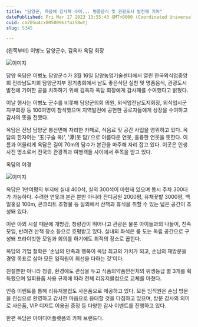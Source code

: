 ```yaml
---
title: "담양군, 옥담에 감사패 수여... 명품음식 및 관광도시 발전에 기여"
datePublished: Fri Mar 17 2023 13:55:43 GMT+0000 (Coordinated Universal Time)
cuid: cm705u4cx005009kzfuz58wtj
slug: 5345

---
```



(왼쪽부터) 이병노 담양군수, 김옥자 옥담 회장

![이미지](https://cdn.hashnode.com/res/hashnode/image/upload/v1739258885553/e54bad97-a066-4c6f-9997-21e81b72994d.jpeg)

담양 옥담은 이병노 담양군수가 3월 16일 담양농업기술센터에서 열린 한국외식업중앙회 전라남도지회 담양군지부 정기총회에서 남도 좋은식단 실천 및 명품음식, 관광도시 발전에 기여한 공을 치하하기 위해 김옥자 옥담 회장에게 감사패를 수여했다고 밝혔다.

이날 행사는 이병노 군수를 비롯해 담양군의회 의원, 외식업전남도지회장, 외식업시군 지부회장 등 100여명이 참석했으며 지역발전에 공헌한 공로자들에게 상장을 수여하고 감사의 뜻을 전했다.

옥담은 전남 담양군 봉산면에 자리한 카페로, 식음료 및 공간 사업을 영위하고 있다. 옥담의 한자어는 '玉(구슬 옥)', '潭(못 담)'으로 아름다운 연못, 훌륭한 연못을 뜻한다. 이름과 어울리게 옥담은 길이 70m의 담수가 본관을 마주해 자리 잡고 있다. 이곳은 인생 사진 명소로서 전국의 관광객과 여행객들 사이에서 주목을 받고 있다.

옥담의 야경

![이미지](https://cdn.hashnode.com/res/hashnode/image/upload/v1739258887832/3b9e5f21-9f6e-4998-834a-ada4a129d023.jpeg)

옥담은 1만여평의 부지에 실내 400석, 실외 300석이 마련돼 있으며 동시 주차 300대가 가능하다. 수려한 연못과 본관 뿐만 아니라 잔디공원 2000평, 유채꽃밭 3000평, 백일홍길 100m, 콘크리트 조형물 등 실외에서 산책과 휴식을 취할 수 있는 넓은 공간이 조성돼 있다.

이런 야외 시설 때문에 개방감, 청량감이 뛰어나고 관광은 물론 아이들과의 나들이, 친족 모임, 반려견 산책 장소 등으로 호평받고 있다. 실내외 좌석은 룸 도는 독립 공간으로 구성돼 프라이빗한 모임과 회의를 하기에도 최적의 장소로 꼽힌다.

옥담의 기업 철학은 '손님의 만족과 행복이 옥담 최고의 가치가 되고, 손님의 재방문을 경영 목표로 삼아 모든 임직원이 최선을 다하는 것'이다.

친절뿐만 아니라 청결, 환경에도 관심을 두고 식품의약품안전처의 위생등급 별 3개를 획득했으며 일회용품 사용 규제에 따라 전체 리유저블컵으로 교체를 마쳤다.

인증 이벤트를 통해 리유저블컵도 사은품으로 제공하고 있다. 모든 임직원은 손님 방문을 진심으로 환영하고 감사한 마음으로 응대할 것을 다짐하고 있으며, 방문 감사의 의미로 사은품, VIP 디저트 이용권 증정 등 다양한 감사 이벤트를 진행하고 있다.

한편 옥담은 아이디어플랫폼의 카페 브랜드다.